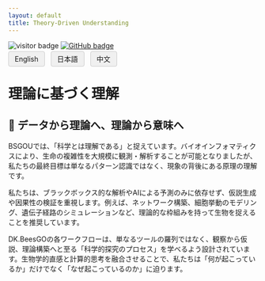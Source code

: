 ```yaml
---
layout: default
title: Theory-Driven Understanding
---
```


<!-- Info Row: Visitor count + GitHub profile -->
<div style="margin-top: 10px; margin-bottom: 8px;">
  <img src="https://visitor-badge.laobi.icu/badge?page_id=labonom.github.io/sources/Theory_Driven_Understanding.html" alt="visitor badge"/>
  <a href="https://github.com/LabOnoM">
    <img src="https://img.shields.io/badge/GitHub-Profile-black?logo=github" alt="GitHub badge"/>
  </a>
</div>

<!-- Language Switch Row -->
<div>
  <a href="/sources/Theory_Driven_Understanding.html" style="padding: 6px 12px; border: 1px solid #ccc; background-color: #f0f0f0; text-decoration: none; border-radius: 4px; margin-right: 8px;">English</a>
  <a href="/sources/Theory_Driven_Understanding_JP.html" style="padding: 6px 12px; border: 1px solid #ccc; background-color: #f0f0f0; text-decoration: none; border-radius: 4px; margin-right: 8px;">日本語</a>
  <a href="/sources/Theory_Driven_Understanding_CH.html" style="padding: 6px 12px; border: 1px solid #ccc; background-color: #f0f0f0; text-decoration: none; border-radius: 4px;">中文</a>
</div>

# 理論に基づく理解
## 🧠 データから理論へ、理論から意味へ
BSGOUでは、「科学とは理解である」と捉えています。バイオインフォマティクスにより、生命の複雑性を大規模に観測・解析することが可能となりましたが、私たちの最終目標は単なるパターン認識ではなく、現象の背後にある原理の理解です。

私たちは、ブラックボックス的な解析やAIによる予測のみに依存せず、仮説生成や因果性の検証を重視します。例えば、ネットワーク構築、細胞挙動のモデリング、遺伝子経路のシミュレーションなど、理論的な枠組みを持って生物を捉えることを推奨しています。

DK.BeesGOの各ワークフローは、単なるツールの羅列ではなく、観察から仮説、理論構築へと至る「科学的探究のプロセス」を学べるよう設計されています。生物学的直感と計算的思考を融合させることで、私たちは「何が起こっているか」だけでなく「なぜ起こっているのか」に迫ります。
